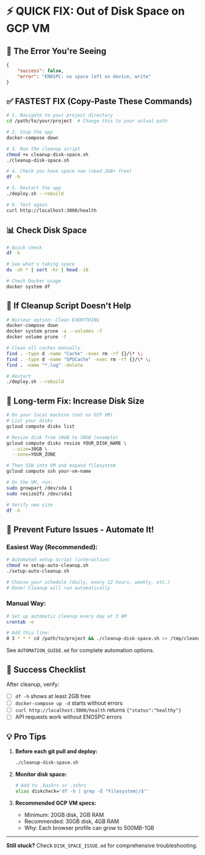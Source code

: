 # ⚡ QUICK FIX: Out of Disk Space on GCP VM

## 🚨 The Error You're Seeing
```json
{
    "success": false,
    "error": "ENOSPC: no space left on device, write"
}
```

## ✅ FASTEST FIX (Copy-Paste These Commands)

```bash
# 1. Navigate to your project directory
cd /path/to/your/project  # Change this to your actual path

# 2. Stop the app
docker-compose down

# 3. Run the cleanup script
chmod +x cleanup-disk-space.sh
./cleanup-disk-space.sh

# 4. Check you have space now (need 2GB+ free)
df -h

# 5. Restart the app
./deploy.sh --rebuild

# 6. Test again
curl http://localhost:3000/health
```

## 📊 Check Disk Space
```bash
# Quick check
df -h

# See what's taking space
du -sh * | sort -hr | head -10

# Check Docker usage
docker system df
```

## 🧹 If Cleanup Script Doesn't Help

```bash
# Nuclear option: Clean EVERYTHING
docker-compose down
docker system prune -a --volumes -f
docker volume prune -f

# Clean all caches manually
find . -type d -name "Cache" -exec rm -rf {}/\* \;
find . -type d -name "GPUCache" -exec rm -rf {}/\* \;
find . -name "*.log" -delete

# Restart
./deploy.sh --rebuild
```

## 🔧 Long-term Fix: Increase Disk Size

```bash
# On your local machine (not on GCP VM)
# List your disks
gcloud compute disks list

# Resize disk from 10GB to 30GB (example)
gcloud compute disks resize YOUR_DISK_NAME \
  --size=30GB \
  --zone=YOUR_ZONE

# Then SSH into VM and expand filesystem
gcloud compute ssh your-vm-name

# On the VM, run:
sudo growpart /dev/sda 1
sudo resize2fs /dev/sda1

# Verify new size
df -h
```

## 📅 Prevent Future Issues - Automate It!

### Easiest Way (Recommended):
```bash
# Automated setup script (interactive)
chmod +x setup-auto-cleanup.sh
./setup-auto-cleanup.sh

# Choose your schedule (daily, every 12 hours, weekly, etc.)
# Done! Cleanup will run automatically
```

### Manual Way:
```bash
# Set up automatic cleanup every day at 3 AM
crontab -e

# Add this line:
0 3 * * * cd /path/to/project && ./cleanup-disk-space.sh >> /tmp/cleanup.log 2>&1
```

See `AUTOMATION_GUIDE.md` for complete automation options.

## 🎯 Success Checklist

After cleanup, verify:
- [ ] `df -h` shows at least 2GB free
- [ ] `docker-compose up -d` starts without errors
- [ ] `curl http://localhost:3000/health` returns `{"status":"healthy"}`
- [ ] API requests work without ENOSPC errors

## 💡 Pro Tips

1. **Before each git pull and deploy:**
   ```bash
   ./cleanup-disk-space.sh
   ```

2. **Monitor disk space:**
   ```bash
   # Add to .bashrc or .zshrc
   alias diskcheck='df -h | grep -E "Filesystem|/$"'
   ```

3. **Recommended GCP VM specs:**
   - Minimum: 20GB disk, 2GB RAM
   - Recommended: 30GB disk, 4GB RAM
   - Why: Each browser profile can grow to 500MB-1GB

---

**Still stuck?** Check `DISK_SPACE_ISSUE.md` for comprehensive troubleshooting.

